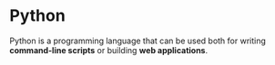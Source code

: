 # Python


Python is a programming language that can be used both for writing **command-line scripts** or building **web applications**.












